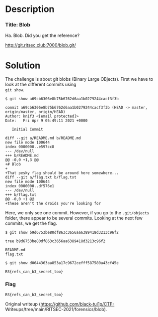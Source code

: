 # Description

### Title: Blob

Ha. Blob. Did you get the reference?

http://git.ritsec.club:7000/blob.git/

# Solution

The challenge is about git blobs (Binary Large OBjects). First we have to look
at the different commits using  
`git show`.

```  
$ git show a69cb6306e8b75b6762d6aa1b0279244cacf3f3b

commit a69cb6306e8b75b6762d6aa1b0279244cacf3f3b (HEAD -> master,
origin/master, origin/HEAD)  
Author: knif3 <[email protected]>  
Date:   Fri Apr 9 05:49:11 2021 +0000

   Initial Commit

diff --git a/README.md b/README.md  
new file mode 100644  
index 0000000..e597cc8  
--- /dev/null  
+++ b/README.md  
@@ -0,0 +1,3 @@  
+# Blob  
+  
+That pesky flag should be around here somewhere...  
diff --git a/flag.txt b/flag.txt  
new file mode 100644  
index 0000000..df576e1  
--- /dev/null  
+++ b/flag.txt  
@@ -0,0 +1 @@  
+these aren't the droids you're looking for

```  
Here, we only see  one commit. However, if you go to the `.git/objects`
folder, there appear to be several commits. Looking at the next few commits,
we get the flag.

```  
$ git show b9d6753be80df863c3656aa6389418d3213c96f2

tree b9d6753be80df863c3656aa6389418d3213c96f2

README.md  
flag.txt

$ git show d0644363aa853a17c9672cefff587580a43cf45e

RS{refs_can_b3_secret_too}  
```

### Flag

`RS{refs_can_b3_secret_too}`  

Original writeup (https://github.com/black-tul1p/CTF-
Writeups/tree/main/RITSEC-2021/forensics/blob).